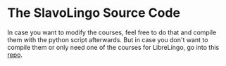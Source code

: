 # The SlavoLingo Source Code

In case you want to modify the courses, feel free to do that and compile them with the python script afterwards. But in case you don't want to compile them or only need one of the courses for LibreLingo, go into this [repo](https://github.com/ginschel/slavolingo).
